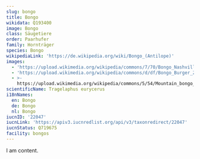 ```yaml
---
slug: bongo
title: Bongo
wikidata: Q193400
image: Bongo
class: Säugetiere
order: Paarhufer
family: Hornträger
species: Bongo
wikipediaLink: 'https://de.wikipedia.org/wiki/Bongo_(Antilope)'
images:
  - 'https://upload.wikimedia.org/wikipedia/commons/7/70/Bongo_NashvilleZoo.jpg'
  - 'https://upload.wikimedia.org/wikipedia/commons/d/df/Bongo_Burger_Zoo.jpg'
  - >-
    https://upload.wikimedia.org/wikipedia/commons/5/54/Mountain_bongo_mount_kenya.jpg
scientificName: Tragelaphus eurycerus
i18nNames:
  en: Bongo
  de: Bongo
  nl: Bongo
iucnID: '22047'
iucnLink: 'https://apiv3.iucnredlist.org/api/v3/taxonredirect/22047'
iucnStatus: Q719675
facility: bongos
---
```


I am content.
